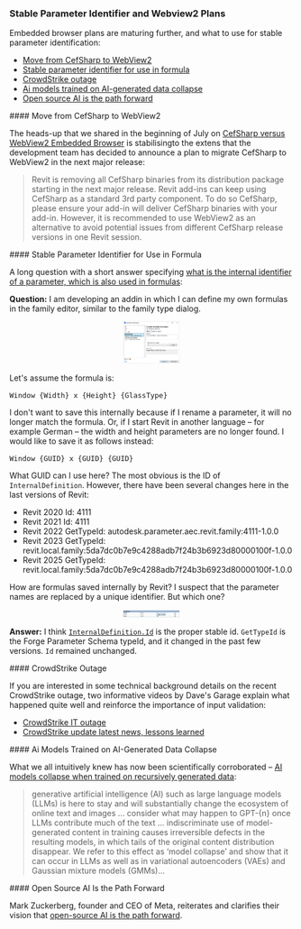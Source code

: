 <head>
<meta http-equiv="Content-Type" content="text/html; charset=utf-8">
<link rel="stylesheet" type="text/css" href="bc.css">
<!-- https://highlightjs.org/#usage
<link rel="stylesheet" href="https://cdnjs.cloudflare.com/ajax/libs/highlight.js/11.9.0/styles/default.min.css">
<script src="https://cdnjs.cloudflare.com/ajax/libs/highlight.js/11.9.0/highlight.min.js"></script>
<script>hljs.highlightAll();</script>
-->

<!-- https://prismjs.com -->
<link href="https://cdn.jsdelivr.net/npm/prismjs@1.29.0/themes/prism.min.css" rel="stylesheet" />
<script src="https://cdn.jsdelivr.net/npm/prismjs@1.29.0/components/prism-core.min.js"></script>
<script src="https://cdn.jsdelivr.net/npm/prismjs@1.29.0/plugins/autoloader/prism-autoloader.min.js"></script>
<style> code[class*=language-], pre[class*=language-] { font-size : 90%; } </style>
</head>

<!---



twitter:

 @AutodeskRevit #RevitAPI #BIM @DynamoBIM

&ndash; ...

linkedin:

#BIM #DynamoBIM #AutodeskAPS #Revit #API #IFC #SDK #Autodesk #AEC #adsk

the [Revit API discussion forum](http://forums.autodesk.com/t5/revit-api-forum/bd-p/160) thread

<center>
<img src="img/" alt="" title="" width="600"/>
<p style="font-size: 80%; font-style:italic"></p>
</center>

-->

### Stable Parameter Identifier and Webview2 Plans

Embedded browser plans are maturing further, and what to use for stable parameter identification:

- [Move from CefSharp to WebView2](#2)
- [Stable parameter identifier for use in formula](#3)
- [CrowdStrike outage](#4)
- [Ai models trained on AI-generated data collapse](#5)
- [Open source AI is the path forward](#6)

####<a name="2"></a> Move from CefSharp to WebView2

The heads-up that we shared in the beginning of July
on [CefSharp versus WebView2 Embedded Browser](https://thebuildingcoder.typepad.com/blog/2024/07/material-assets-chromium-and-sorting-schedules.html#3) is
stabilisingto the extens that the development team has decided to announce a plan to migrate CefSharp to WebView2 in the next major release:

> Revit is removing all CefSharp binaries from its distribution package starting in the next major release.
Revit add-ins can keep using CefSharp as a standard 3rd party component.
To do so CefSharp, please ensure your add-in will deliver CefSharp binaries with your add-in.
However, it is recommended to use WebView2 as an alternative to avoid potential issues from different CefSharp release versions in one Revit session.

####<a name="3"></a> Stable Parameter Identifier for Use in Formula

A long question with a short answer
specifying [what is the internal identifier of a parameter, which is also used in formulas](https://forums.autodesk.com/t5/revit-api-forum/what-is-the-internal-identifier-of-a-parameter-which-is-also/m-p/12907626/):

**Question:**
I am developing an addin in which I can define my own formulas in the family editor, similar to the family type dialog.

<center>
<img src="img/param_id_in_formula_1.png" alt="Parameter identifier in formula" title="Parameter identifier in formula" width="100"/>
</center>

Let's assume the formula is:

<pre><code class="language-cs">Window {Width} x {Height} {GlassType}</code></pre>

I don't want to save this internally because if I rename a parameter, it will no longer match the formula.
Or, if I start Revit in another language &ndash; for example German &ndash; the width and height parameters are no longer found.
I would like to save it as follows instead:

<pre><code class="language-cs">Window {GUID} x {GUID} {GUID}</code></pre>

What GUID can I use here?
The most obvious is the ID of `InternalDefinition`.
However, there have been several changes here in the last versions of Revit:

- Revit 2020 Id: 4111
- Revit 2021 Id: 4111
- Revit 2022 GetTypeId: autodesk.parameter.aec.revit.family:4111-1.0.0
- Revit 2023 GetTypeId: revit.local.family:5da7dc0b7e9c4288adb7f24b3b6923d80000100f-1.0.0
- Revit 2025 GetTypeId: revit.local.family:5da7dc0b7e9c4288adb7f24b3b6923d80000100f-1.0.0

How are formulas saved internally by Revit?
I suspect that the parameter names are replaced by a unique identifier.
But which one?

<center>
<img src="img/param_id_in_formula_2.png" alt="Parameter identifier in formula" title="Parameter identifier in formula" width="100"/>
</center>

**Answer:**
I think [`InternalDefinition.Id`](https://www.revitapidocs.com/2024/6b71158a-443a-7220-8934-5e86271984ee.htm) is the proper stable id.
`GetTypeId` is the Forge Parameter Schema typeId, and it changed in the past few versions.
`Id` remained unchanged.

####<a name="4"></a> CrowdStrike Outage

If you are interested in some technical background details on the recent CrowdStrike outage, two informative videos by Dave's Garage explain what happened quite well and reinforce the importance of input validation:

- [CrowdStrike IT outage](https://youtu.be/wAzEJxOo1ts)
- [CrowdStrike update latest news, lessons learned](https://youtu.be/ZHrayP-Y71Q)

####<a name="5"></a> Ai Models Trained on AI-Generated Data Collapse

What we all intuitively knew has now been scientifically corroborated &ndash;
[AI models collapse when trained on recursively generated data](https://www.nature.com/articles/s41586-024-07566-y):

> generative artificial intelligence (AI) such as large language models (LLMs) is here to stay and will substantially change the ecosystem of online text and images ... consider what may happen to GPT-{n} once LLMs contribute much of the text ... indiscriminate use of model-generated content in training causes irreversible defects in the resulting models, in which tails of the original content distribution disappear. We refer to this effect as ‘model collapse’ and show that it can occur in LLMs as well as in variational autoencoders (VAEs) and Gaussian mixture models (GMMs)...

####<a name="6"></a> Open Source AI Is the Path Forward

Mark Zuckerberg, founder and CEO of Meta, reiterates and clarifies their vision
that [open-source AI is the path forward](https://about.fb.com/news/2024/07/open-source-ai-is-the-path-forward/).

